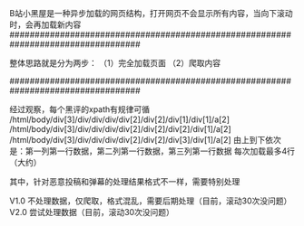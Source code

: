 
B站小黑屋是一种异步加载的网页结构，打开网页不会显示所有内容，当向下滚动时，会再加载新内容
##################################################################################

整体思路就是分为两步：
（1）完全加载页面 
（2）爬取内容 

##################################################################################

经过观察，每个黑评的xpath有规律可循 
/html/body/div[3]/div/div/div/div[2]/div[2]/div[1]/div[1]/a[2]
/html/body/div[3]/div/div/div/div[2]/div[2]/div[2]/div[1]/a[2]
/html/body/div[3]/div/div/div/div[2]/div[2]/div[3]/div[1]/a[2]
由上到下依次是：第一列第一行数据，第二列第一行数据，第三列第一行数据
每次加载最多4行（大约）

其中，针对恶意投稿和弹幕的处理结果格式不一样，需要特别处理

V1.0 不处理数据，仅爬取，格式混乱，需要后期处理（目前，滚动30次没问题） 
V2.0 尝试处理数据（目前，滚动30次没问题） 
